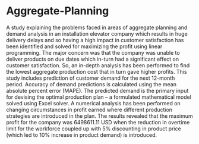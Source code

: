 # Aggregate-Planning

A study explaining the problems faced in areas of aggregate planning and demand analysis in an
installation elevator company which results in huge delivery delays and so having a high impact
in customer satisfaction has been identified and solved for maximizing the profit using linear
programming. The major concern was that the company was unable to deliver products on due
dates which in-turn had a significant effect on customer satisfaction. So, an in-depth analysis has
been performed to find the lowest aggregate production cost that in turn gave higher profits. This
study includes prediction of customer demand for the next 12-month period. Accuracy of
demand predictions is calculated using the mean absolute percent error (MAPE). The predicted
demand is the primary input for devising the optimal production plan – a formulated
mathematical model solved using Excel solver. A numerical analysis has been performed on
changing circumstances in profit earned where different production strategies are introduced in
the plan. The results revealed that the maximum profit for the company was 6498611.11 USD
when the reduction in overtime limit for the workforce coupled up with 5% discounting in
product price (which led to 10% increase in product demand) is introduced.
